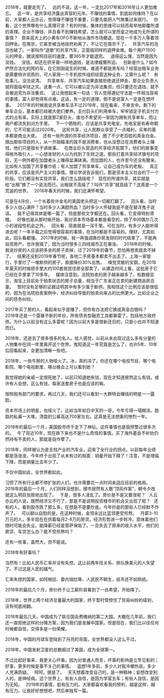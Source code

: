   
2018年，就要走完了。
 
远的不说，这一年，一定比2017年和2016年让人更加难忘。
 
这一年，是共享经济露出真容的元年。不赚钱的事情，到底如何维持？在以前，大家都人云亦云，觉得赚不赚钱不重要，只要先能把人气聚集过来就行。
 
你看，这个世界哪有什么真理可言？有的时候，集体的思维可以轻而易举地颠覆所谓的真理。企业不赚钱、并且看不到赚钱希望，怎么就可以堂而皇之地成为无所谓的事情？
 
原来高大上的小黄车OFO不断地从海外市场撤退，现在一千多万人等着领回押金。在南京，它甚至被当地政府劝离了，不让它在南京干了。
 
共享汽车的泡泡也破了。一家叫作“途歌”的共享汽车，正面临同样的退押金难。每个用户1500元的押金，据说按照目前的速度，要365年才能退完。
 
退得这么慢，当然是因为没钱。
 
没钱，却还在挤牙膏一样地退钱，是法律威慑所迫。
 
创新是什么？如今俨然合法化的网约车，在它刚刚诞生的时候，难道不都是黑车吗？经营出租车业务是需要特许资质的，可人家用一个手机软件组织经营这种业务，又算什么呢？
 
有些事儿，没法说清。
 
共享单车、共享汽车如果直接拒绝退还押金，那企业负责人就将面临牢狱之灾。说重一点，它可以被认定为非法集资。但只要还在退钱，就不会被追究为非法集资。
 
这让我想起来一句话：穷人觉得遵纪守法是一件相当容易的事情，富人却觉得有点难。这话，有一定的道理，倒不是说富人一定是在想坏事。
 
2017年的时候我说共享单车活不过2019年，现在看来，不幸言中。剩下的单车企业，基本都已经被大佬们豢养。支付巨头们利用单车，牢牢锁定手机支付方式的占有率。实际上就是那2家巨头，谁也不希望另一家因为拥有共享单车，而让用户都流失到对方手里。
 
下一个牺牲的，应该是共享充电宝。充电宝是有寿命期的，它不可能活过2020年。
 
这轮共享，让人民群众享受了一点福利，买单的基本都是商业大佬。
 
还有一些所谓的共享经济项目，圈了不少老百姓的真金白金。搞出那些项目的人，从一开始瞄准的就不是消费者，也从没想过在消费者头上赚钱，他们只是擅长于讲故事。
 
在商业巨头营造的共享经济氛围下，他们的故事变得格外吸引人，一心想发财的人以为找到了生财之道。那些打着共享经济旗号的项目，无一例外都在加盟者头上赚得盆满钵满。而加盟的人，也许至今还没有醒来。比如有人加盟了共享餐巾纸；有人加盟了共享单车，让自己成为车的老板。
 
真正的共享，应该是共产主义的事情。理论学说告诉我们，那是资本主义社会的下一个阶段。它们都没有实现共享，我们怎么跳级呢？
 
现在的所谓共享，其实就是给“出租”换了一个说法而已。出租就不高级了？叫作“共享”就高级了？这真是一个荒诞的世界。
 
2018年春天的时候，我们还满怀希望。
  
可是在4月份，一个长着些许金毛的美国老头把这一切都打翻了。
 
回头看，当时多少人信心满怀？当时多少人满腔热血？当时多少人怀疑我是不是在替洋鬼子说话。
 
我不记得具体是哪一篇了，但是那些文字都还在。回头看，它变得特别滑稽。
 
好像也是从那时候开始，我对资本市场基本都是看空的，除了中间偶尔几次小的波段性机会之外。
 
回头看，简直就是一泻千里。可在当时，有多少人能听得进去呢？一年半载之后觉得很容易的事情，在当时都是不容易的。理财，尤其如此，回头看都懂。
2017年的时候，我一再强调靠炒房发财的时代结束了，不能再投资房产。也许我错了，因为当时很多三四线城市正在暴涨。
 
2018年的时候，我说炒房的人应该把多余的房子卖掉，过了2019年的春节，恐怕再想卖就卖不掉了。
 
结果还没到2019年春节呢，各地二手房基本都卖不出去了。上海一家银行，手里烂了一堆断供的房子，直接降价30%出售。
 
嗅觉灵敏的宝钢，在2018年夏天的时候把手里大约100套居民住房全部卖了。从建造时间上看，这批房子它已经在手里拿了10多年。
 
媒体注意到，法院拍卖的房子越来越多了。有数据显示，淘宝上目前处于拍卖状态的房子总量，相当于广东省正在卖的新建商品房总量。
 
暂时没有足够的证据证明其中有多少属于断供。我相信这个比例应该是很低的，因为在法院拍卖案例中，经济纠纷导致的拍卖向来占的比例更大。比如企业之间的债务纠纷。
  
2017年买了房的人，看起来似乎是赚了，但你有办法把它换成真金白银吗？
 
2018年还是一个雷暴不断的年份，所有债务型融资工具都暴雷了，包括地方政府债。为什么以前没有这么多雷呢？因为以前大多是借新还旧的，只是小白并不知道而已。
  
2018年，还逝去了很多很多的名人。给人感觉，以前从未出现过这么多有分量的人物集中在同一年里离开这个世界。鬼知道这一年究竟是怎么了，也许5年、10年后回看起来，会更加清晰一些吧。
  
2018年，一些牛掰的人物哑火了。冰，真的凉了。你还在哪个电视节目、哪个电影院、哪个电视剧里、哪台晚会上可以看到她？
  
我觉得她的亲戚一定恨死她了，以前只知道她有钱，现在才知道居然这么有钱。或许有人会想，这么有钱，每家送套房子也是应该的嘛。
  
按照税务部门的要求，再过几天，我们还可以看到一大群特会赚钱的明星一一露脸。
  
资本市场上的明星，也哑火了。比如当年如日中天的一哥，今年亏得一塌糊涂。跑路的私募一大堆，清盘的公募高达700家左右。这真是无法想象的惨烈一年。
  
2018年的最后一个月，美国股市终于走下了神坛。这件事情也是我预警过很多次的。
 
牛了将近10年，现在跌下来也不是什么奇怪的事情。买了海外基金不听劝仍然持有不卖的人，那就是自作孽了。
  
2018年，同样被认为是支柱产业的汽车业，迎来了全行业的拐点。以前每年业绩都是涨涨涨，今年终于出现了从未有过的局面：销量开始下降了！注意，不是增幅下降，而是销量比去年少了。
  
不仅中国如此，全世界都如此。
  
习惯了所有行业都不停扩张的人们，也许需要花一点时间来适应目前的格局。
 
2018年的最后一个月，人们同样没想到，楼市居然有人敢“顶风作案”，朝令夕改就这么明目张胆地出现了。
 
于是，很多人凌乱了。房价是不是又要涨呢？
 
人云亦云的人说，既然经济又不行了，那是不是说明投资楼市的机会又出现了呢？
 
还有的人，看到股市跌了那么多，在想是不是要抄底。今年抄底的那些人已经默不作声了。
 
可以聊以自慰的是，在这种时候，金领永远比蓝领更受煎熬。
 
月薪3-10万元的人，多半现在在供着每月2-8万的房贷。经济形势进一步转冷，意味着他们随时可能会失业。能降薪已经是菩萨保佑了。一旦失去了原来的收入水平，他们的房贷、车贷怎么办？能不受煎熬吗？
  
还有一些事，虽然大，但不能说。
  
2018年有好事吗？
  
当然有！比如人民币汇率并没有失控。这让前两年找关系、排队换美元的人失望了。不过这是人民的福气。
  
汇率失控的国家，如阿根廷、委内瑞拉等，人民民不聊生，纸币还不如厕纸。
  
2018年的最后几个月，房价终于让工薪阶层看到了一丝希望，开始降了。
  
2018年，世界上两个经济总量最大的国家，终于暂时管控住了贸易纠纷的级别，没有彻底闹翻。
  
2018年最后几天，中国成为了联合国会费缴纳的第二大国。大概在几年前，我们还一直拒绝这样的分摊方案，因为我们是发展中国家。但是现在，我们比以往任何时候都自信，交得多是一份荣耀。
  
2018年，中国的月球车登陆到了月亮的背面，全世界都没人这么干过。
  
2018年，中国发射卫星的总数超过了美国，成为全球第一。
  
不过比起好事来，我更关心坏事。因为对普通人而言，坏事的影响是立竿见影的；好事，更多时候是事不关己的事情。
 
遥想1年多前，多少人对我冷嘲热讽，多少人充满质疑。
 
呵呵，便是了。
 
天天想着改变自己的，是一种精神；妄想改变别人的，是神经病。这个世界上，有些人自信，是因为学富五车；有些人自信，是因为无知。
 
2019年的事情，挺有压力的。大家都喜欢看我的预判，越是这样，越有压力。让我好好想想吧，然后单独写一篇。